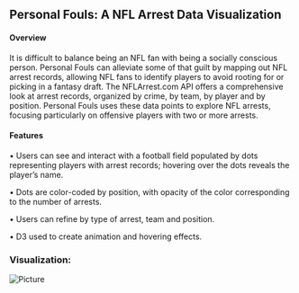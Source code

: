 ## Personal Fouls: A NFL Arrest Data Visualization 

#### Overview

It is difficult to balance being an NFL fan with being a socially conscious person. Personal Fouls can alleviate some of that guilt by mapping out NFL arrest records, allowing NFL fans to identify players to avoid rooting for or picking in a fantasy draft.  The NFLArrest.com API offers a comprehensive look at arrest records, organized by crime, by team, by player and by position.  Personal Fouls uses these data points to explore NFL arrests, focusing particularly on offensive players with two or more arrests.   

#### Features

•	Users can see and interact with a football field populated by dots representing players with arrest records; hovering over the dots reveals the player’s name.

•	Dots are color-coded by position, with opacity of the color corresponding to the number of arrests.

•	Users can refine by type of arrest, team and position.

• D3 used to create animation and hovering effects.  

### Visualization:
![Picture](https://user-images.githubusercontent.com/44717186/68712063-ef6f2e00-0568-11ea-8202-1ad97f390fff.png)
